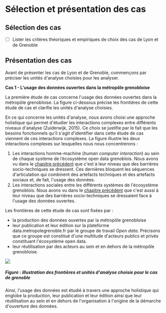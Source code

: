 # Sélection et présentation des cas

## Sélection des cas 

- [ ] Lister les critères théoriques et empiriques de choix des cas de Lyon et de Grenoble

## Présentation des cas 

Avant de présenter les cas de Lyon et de Grenoble, commençons par préciser les unités d'analyse choisies pour les analyser. 

**Cas 1 - L'usage des données ouvertes dans la métropôle grenobloise**

La première étude de cas concerne l'usage des données ouvertes dans la métropôle grenobloise. La figure ci-dessous précise les frontières de cette étude de cas et clarifie les unités d'analyse choisies. 

En ce qui concerne les unités d'analyse, nous avons choisi une approche holistique qui permet d'étudier les interactions complexes entre différents niveaux d'analyse (Zuiderwijk, 2015). Ce choix se justifie par le fait que les besoins fonctionnels qu'il s'agit d'identifier dans cette étude de cas viennent de ces interactions complexes. La figure illustre les deux interactions complexes sur lesquelles nous nous concentrerons : 
  1. Les interactions homme-machine (_human computer interaction_) au sein de chaque système de l’écosystème open data grenoblois. Nous avons vu dans le [chapitre précédent](3.1.3_explo_connaissance_formation.md) que c'est à leur niveau que des barrières socio-techniques se dressent. Ces dernières bloquent les séquences d'articulation qui combinent des artefacts techniques et des artefacts sociaux et, de fait, l'usage des données.
  2. Les interactions sociales entre les différents systèmes de l'écosystème grenoblois. Nous avons vu dans le [chapitre précédent](3.1.3_explo_connaissance_formation.md) que c'est aussi à leur niveau que des barrières socio-techniques se dressaient face à l'usage des données ouvertes. 

Les frontières de cette étude de cas sont fixées par :  
* la production des données ouvertes par la métropôle grenobloise
* leur publication et leur édition sur la plateforme data.metropolegrenoble.fr par le groupe de travail _Open data_. Précisons que ce groupe est constitué d'une multitude d'acteurs publics et privés constituant l'écosystème open data.
* leur réutilisation par des acteurs au sein et en dehors de la métropôle grenobloise. 

![](http://opendatatales.com/wp-content/uploads/2020/04/3.1.2_Explo_choix-14.png)
##### Figure : illustration des frontières et unités d'analyse choisie pour le cas de grenoble

Ainsi, l'usage des données est étudié à travers une approche holistique qui englobe la production, leur publication et leur édition ainsi que leur réutilisation au sein et en dehors de l'organisation à l'origine de la démarche d'ouverture des données.
